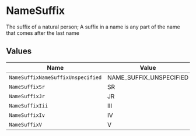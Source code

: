 # NameSuffix

The suffix of a natural person; A suffix in a name is any part of the name that comes after the last name


## Values

| Name                              | Value                             |
| --------------------------------- | --------------------------------- |
| `NameSuffixNameSuffixUnspecified` | NAME_SUFFIX_UNSPECIFIED           |
| `NameSuffixSr`                    | SR                                |
| `NameSuffixJr`                    | JR                                |
| `NameSuffixIii`                   | III                               |
| `NameSuffixIv`                    | IV                                |
| `NameSuffixV`                     | V                                 |